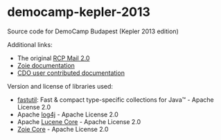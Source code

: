 democamp-kepler-2013
====================

Source code for DemoCamp Budapest (Kepler 2013 edition)

Additional links:

* The original [RCP Mail 2.0](http://www.ralfebert.de/blog/eclipsercp/rcp_examples/)
* [Zoie documentation](http://javasoze.github.io/zoie/)
* [CDO user contributed documentation](http://wiki.eclipse.org/CDO/User_Contributed_Documentation)

Version and license of libraries used:

* [fastutil](http://fastutil.di.unimi.it/): Fast & compact type-specific collections for Java™ - Apache License 2.0
* Apache [log4j](http://logging.apache.org/log4j/1.2/) - Apache License 2.0
* Apache [Lucene Core](http://lucene.apache.org/core/) - Apache License 2.0
* [Zoie Core](http://javasoze.github.io/zoie/) - Apache License 2.0
